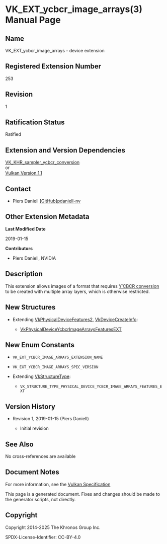 # VK\_EXT\_ycbcr\_image\_arrays(3) Manual Page

## Name

VK\_EXT\_ycbcr\_image\_arrays - device extension



## [](#_registered_extension_number)Registered Extension Number

253

## [](#_revision)Revision

1

## [](#_ratification_status)Ratification Status

Ratified

## [](#_extension_and_version_dependencies)Extension and Version Dependencies

[VK\_KHR\_sampler\_ycbcr\_conversion](https://registry.khronos.org/vulkan/specs/latest/man/html/VK_KHR_sampler_ycbcr_conversion.html)  
or  
[Vulkan Version 1.1](#versions-1.1)

## [](#_contact)Contact

- Piers Daniell [\[GitHub\]pdaniell-nv](https://github.com/KhronosGroup/Vulkan-Docs/issues/new?body=%5BVK_EXT_ycbcr_image_arrays%5D%20%40pdaniell-nv%0A%2AHere%20describe%20the%20issue%20or%20question%20you%20have%20about%20the%20VK_EXT_ycbcr_image_arrays%20extension%2A)

## [](#_other_extension_metadata)Other Extension Metadata

**Last Modified Date**

2019-01-15

**Contributors**

- Piers Daniell, NVIDIA

## [](#_description)Description

This extension allows images of a format that requires [Y′CBCR conversion](https://registry.khronos.org/vulkan/specs/latest/html/vkspec.html#formats-requiring-sampler-ycbcr-conversion) to be created with multiple array layers, which is otherwise restricted.

## [](#_new_structures)New Structures

- Extending [VkPhysicalDeviceFeatures2](https://registry.khronos.org/vulkan/specs/latest/man/html/VkPhysicalDeviceFeatures2.html), [VkDeviceCreateInfo](https://registry.khronos.org/vulkan/specs/latest/man/html/VkDeviceCreateInfo.html):
  
  - [VkPhysicalDeviceYcbcrImageArraysFeaturesEXT](https://registry.khronos.org/vulkan/specs/latest/man/html/VkPhysicalDeviceYcbcrImageArraysFeaturesEXT.html)

## [](#_new_enum_constants)New Enum Constants

- `VK_EXT_YCBCR_IMAGE_ARRAYS_EXTENSION_NAME`
- `VK_EXT_YCBCR_IMAGE_ARRAYS_SPEC_VERSION`
- Extending [VkStructureType](https://registry.khronos.org/vulkan/specs/latest/man/html/VkStructureType.html):
  
  - `VK_STRUCTURE_TYPE_PHYSICAL_DEVICE_YCBCR_IMAGE_ARRAYS_FEATURES_EXT`

## [](#_version_history)Version History

- Revision 1, 2019-01-15 (Piers Daniell)
  
  - Initial revision

## [](#_see_also)See Also

No cross-references are available

## [](#_document_notes)Document Notes

For more information, see the [Vulkan Specification](https://registry.khronos.org/vulkan/specs/latest/html/vkspec.html#VK_EXT_ycbcr_image_arrays)

This page is a generated document. Fixes and changes should be made to the generator scripts, not directly.

## [](#_copyright)Copyright

Copyright 2014-2025 The Khronos Group Inc.

SPDX-License-Identifier: CC-BY-4.0